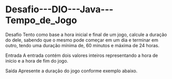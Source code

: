 # Desafio---DIO---Java---Tempo_de_Jogo
Desafio Tento como base a hora inicial e final de um jogo, calcule a duração do dele, sabendo que o mesmo pode começar em um dia e terminar em outro, tendo uma duração mínima de, 60 minutos e máxima de 24 horas. 

Entrada A entrada contém dois valores inteiros representando a hora de início e a hora de fim do jogo. 

Saída Apresente a duração do jogo conforme exemplo abaixo.

